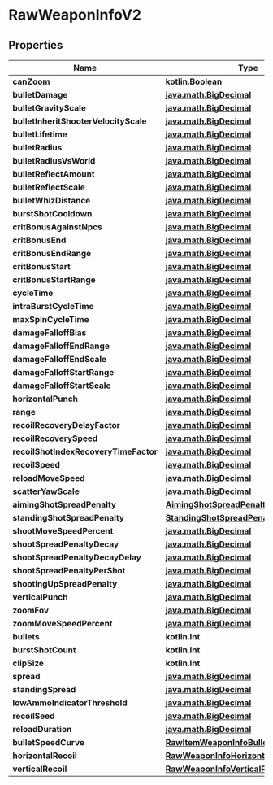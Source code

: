 
# RawWeaponInfoV2

## Properties
| Name | Type | Description | Notes |
| ------------ | ------------- | ------------- | ------------- |
| **canZoom** | **kotlin.Boolean** |  |  [optional] |
| **bulletDamage** | [**java.math.BigDecimal**](java.math.BigDecimal.md) |  |  [optional] |
| **bulletGravityScale** | [**java.math.BigDecimal**](java.math.BigDecimal.md) |  |  [optional] |
| **bulletInheritShooterVelocityScale** | [**java.math.BigDecimal**](java.math.BigDecimal.md) |  |  [optional] |
| **bulletLifetime** | [**java.math.BigDecimal**](java.math.BigDecimal.md) |  |  [optional] |
| **bulletRadius** | [**java.math.BigDecimal**](java.math.BigDecimal.md) |  |  [optional] |
| **bulletRadiusVsWorld** | [**java.math.BigDecimal**](java.math.BigDecimal.md) |  |  [optional] |
| **bulletReflectAmount** | [**java.math.BigDecimal**](java.math.BigDecimal.md) |  |  [optional] |
| **bulletReflectScale** | [**java.math.BigDecimal**](java.math.BigDecimal.md) |  |  [optional] |
| **bulletWhizDistance** | [**java.math.BigDecimal**](java.math.BigDecimal.md) |  |  [optional] |
| **burstShotCooldown** | [**java.math.BigDecimal**](java.math.BigDecimal.md) |  |  [optional] |
| **critBonusAgainstNpcs** | [**java.math.BigDecimal**](java.math.BigDecimal.md) |  |  [optional] |
| **critBonusEnd** | [**java.math.BigDecimal**](java.math.BigDecimal.md) |  |  [optional] |
| **critBonusEndRange** | [**java.math.BigDecimal**](java.math.BigDecimal.md) |  |  [optional] |
| **critBonusStart** | [**java.math.BigDecimal**](java.math.BigDecimal.md) |  |  [optional] |
| **critBonusStartRange** | [**java.math.BigDecimal**](java.math.BigDecimal.md) |  |  [optional] |
| **cycleTime** | [**java.math.BigDecimal**](java.math.BigDecimal.md) |  |  [optional] |
| **intraBurstCycleTime** | [**java.math.BigDecimal**](java.math.BigDecimal.md) |  |  [optional] |
| **maxSpinCycleTime** | [**java.math.BigDecimal**](java.math.BigDecimal.md) |  |  [optional] |
| **damageFalloffBias** | [**java.math.BigDecimal**](java.math.BigDecimal.md) |  |  [optional] |
| **damageFalloffEndRange** | [**java.math.BigDecimal**](java.math.BigDecimal.md) |  |  [optional] |
| **damageFalloffEndScale** | [**java.math.BigDecimal**](java.math.BigDecimal.md) |  |  [optional] |
| **damageFalloffStartRange** | [**java.math.BigDecimal**](java.math.BigDecimal.md) |  |  [optional] |
| **damageFalloffStartScale** | [**java.math.BigDecimal**](java.math.BigDecimal.md) |  |  [optional] |
| **horizontalPunch** | [**java.math.BigDecimal**](java.math.BigDecimal.md) |  |  [optional] |
| **range** | [**java.math.BigDecimal**](java.math.BigDecimal.md) |  |  [optional] |
| **recoilRecoveryDelayFactor** | [**java.math.BigDecimal**](java.math.BigDecimal.md) |  |  [optional] |
| **recoilRecoverySpeed** | [**java.math.BigDecimal**](java.math.BigDecimal.md) |  |  [optional] |
| **recoilShotIndexRecoveryTimeFactor** | [**java.math.BigDecimal**](java.math.BigDecimal.md) |  |  [optional] |
| **recoilSpeed** | [**java.math.BigDecimal**](java.math.BigDecimal.md) |  |  [optional] |
| **reloadMoveSpeed** | [**java.math.BigDecimal**](java.math.BigDecimal.md) |  |  [optional] |
| **scatterYawScale** | [**java.math.BigDecimal**](java.math.BigDecimal.md) |  |  [optional] |
| **aimingShotSpreadPenalty** | [**AimingShotSpreadPenalty**](AimingShotSpreadPenalty.md) |  |  [optional] |
| **standingShotSpreadPenalty** | [**StandingShotSpreadPenalty**](StandingShotSpreadPenalty.md) |  |  [optional] |
| **shootMoveSpeedPercent** | [**java.math.BigDecimal**](java.math.BigDecimal.md) |  |  [optional] |
| **shootSpreadPenaltyDecay** | [**java.math.BigDecimal**](java.math.BigDecimal.md) |  |  [optional] |
| **shootSpreadPenaltyDecayDelay** | [**java.math.BigDecimal**](java.math.BigDecimal.md) |  |  [optional] |
| **shootSpreadPenaltyPerShot** | [**java.math.BigDecimal**](java.math.BigDecimal.md) |  |  [optional] |
| **shootingUpSpreadPenalty** | [**java.math.BigDecimal**](java.math.BigDecimal.md) |  |  [optional] |
| **verticalPunch** | [**java.math.BigDecimal**](java.math.BigDecimal.md) |  |  [optional] |
| **zoomFov** | [**java.math.BigDecimal**](java.math.BigDecimal.md) |  |  [optional] |
| **zoomMoveSpeedPercent** | [**java.math.BigDecimal**](java.math.BigDecimal.md) |  |  [optional] |
| **bullets** | **kotlin.Int** |  |  [optional] |
| **burstShotCount** | **kotlin.Int** |  |  [optional] |
| **clipSize** | **kotlin.Int** |  |  [optional] |
| **spread** | [**java.math.BigDecimal**](java.math.BigDecimal.md) |  |  [optional] |
| **standingSpread** | [**java.math.BigDecimal**](java.math.BigDecimal.md) |  |  [optional] |
| **lowAmmoIndicatorThreshold** | [**java.math.BigDecimal**](java.math.BigDecimal.md) |  |  [optional] |
| **recoilSeed** | [**java.math.BigDecimal**](java.math.BigDecimal.md) |  |  [optional] |
| **reloadDuration** | [**java.math.BigDecimal**](java.math.BigDecimal.md) |  |  [optional] |
| **bulletSpeedCurve** | [**RawItemWeaponInfoBulletSpeedCurveV2**](RawItemWeaponInfoBulletSpeedCurveV2.md) |  |  [optional] |
| **horizontalRecoil** | [**RawWeaponInfoHorizontalRecoilV2**](RawWeaponInfoHorizontalRecoilV2.md) |  |  [optional] |
| **verticalRecoil** | [**RawWeaponInfoVerticalRecoilV2**](RawWeaponInfoVerticalRecoilV2.md) |  |  [optional] |



